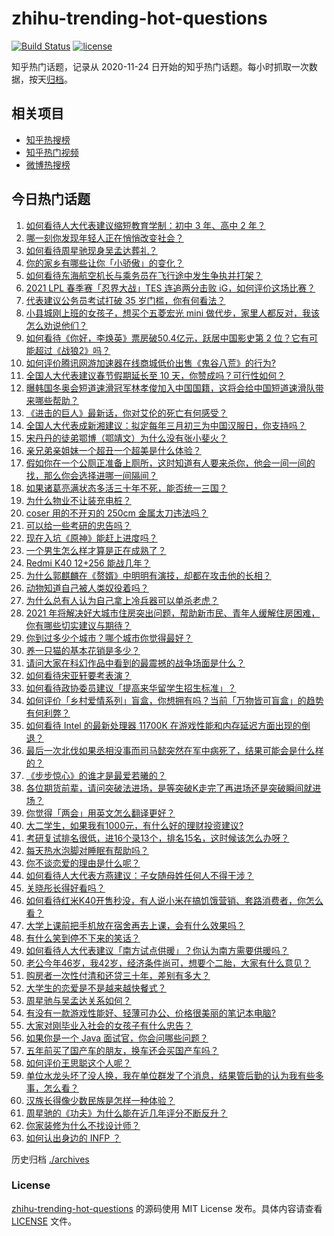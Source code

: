 # zhihu-trending-hot-questions

[![Build Status](https://github.com/justjavac/zhihu-trending-hot-questions/workflows/ci/badge.svg?branch=master)](https://github.com/justjavac/zhihu-trending-hot-questions/actions)
[![license](https://img.shields.io/github/license/justjavac/zhihu-trending-hot-questions)](https://github.com/justjavac/zhihu-trending-hot-questions/blob/master/LICENSE)

知乎热门话题，记录从 2020-11-24 日开始的知乎热门话题。每小时抓取一次数据，按天[归档](./archives)。

## 相关项目

- [知乎热搜榜](https://github.com/justjavac/zhihu-trending-top-search)
- [知乎热门视频](https://github.com/justjavac/zhihu-trending-hot-video)
- [微博热搜榜](https://github.com/justjavac/weibo-trending-hot-search)

## 今日热门话题

<!-- BEGIN -->
<!-- 最后更新时间 Mon Mar 08 2021 05:01:23 GMT+0800 (China Standard Time) -->
1. [如何看待人大代表建议缩短教育学制：初中 3 年、高中 2 年？](https://www.zhihu.com/question/447858027)
1. [哪一刻你发现年轻人正在悄悄改变社会？](https://www.zhihu.com/question/447184915)
1. [如何看待周星驰现身吴孟达葬礼？](https://www.zhihu.com/question/448087978)
1. [你的家乡有哪些让你「小骄傲」的变化？](https://www.zhihu.com/question/447184809)
1. [如何看待东海航空机长与乘务员在飞行途中发生争执并打架？](https://www.zhihu.com/question/448022141)
1. [2021 LPL 春季赛「忍界大战」TES 连追两分击败 iG，如何评价这场比赛？](https://www.zhihu.com/question/448104499)
1. [代表建议公务员考试打破 35 岁门槛，你有何看法？](https://www.zhihu.com/question/448089901)
1. [小县城刚上班的女孩子，想买个五菱宏光 mini 做代步，家里人都反对，我该怎么劝说他们？](https://www.zhihu.com/question/447975954)
1. [如何看待《你好，李焕英》票房破50.4亿元，跃居中国影史第 2 位？它有可能超过《战狼2》吗？](https://www.zhihu.com/question/447891798)
1. [如何评价腾讯网游加速器在线商城低价出售《鬼谷八荒》的行为?](https://www.zhihu.com/question/447858056)
1. [全国人大代表建议春节假期延长至 10 天，你赞成吗？可行性如何？](https://www.zhihu.com/question/447939211)
1. [曝韩国冬奥会短道速滑冠军林孝俊加入中国国籍，这将会给中国短道速滑队带来哪些帮助？](https://www.zhihu.com/question/447951641)
1. [《进击的巨人》最新话，你对艾伦的死亡有何感受？](https://www.zhihu.com/question/447920058)
1. [全国人大代表成新湘建议：拟定每年三月初三为中国汉服日，你支持吗？](https://www.zhihu.com/question/448032645)
1. [宋丹丹的徒弟鄂博（鄂靖文）为什么没有张小斐火？](https://www.zhihu.com/question/447489618)
1. [亲兄弟亲姐妹一个超丑一个超美是什么体验？](https://www.zhihu.com/question/292663930)
1. [假如你在一个公厕正准备上厕所，这时知道有人要来杀你，他会一间一间的找，那么你会选择进哪一间隔间？](https://www.zhihu.com/question/385918375)
1. [如果诸葛亮满状态多活三十年不死，能否统一三国？](https://www.zhihu.com/question/33540386)
1. [为什么物业不让装充电桩？](https://www.zhihu.com/question/60677124)
1. [coser 用的不开刃的 250cm 金属太刀违法吗？](https://www.zhihu.com/question/447630131)
1. [可以给一些考研的忠告吗？](https://www.zhihu.com/question/368896228)
1. [现在入坑《原神》能赶上进度吗？](https://www.zhihu.com/question/447438836)
1. [一个男生怎么样才算是正在成熟了？](https://www.zhihu.com/question/431134549)
1. [Redmi K40 12+256 能战几年？](https://www.zhihu.com/question/447575400)
1. [为什么郭麒麟在《赘婿》中明明有演技，却都在攻击他的长相？](https://www.zhihu.com/question/445490691)
1. [动物知道自己被人类奴役着吗？](https://www.zhihu.com/question/447386534)
1. [为什么总有人认为自己拿上冷兵器可以单杀老虎？](https://www.zhihu.com/question/441778536)
1. [2021 年将解决好大城市住房突出问题，帮助新市民、青年人缓解住房困难，你有哪些切实建议与期待？](https://www.zhihu.com/question/447682307)
1. [你到过多少个城市？哪个城市你觉得最好？](https://www.zhihu.com/question/447304793)
1. [养一只猫的基本花销是多少？](https://www.zhihu.com/question/336393845)
1. [请问大家在科幻作品中看到的最震撼的战争场面是什么？](https://www.zhihu.com/question/440980816)
1. [如何看待宋亚轩要考表演？](https://www.zhihu.com/question/448060476)
1. [如何看待政协委员建议「提高来华留学生招生标准」？](https://www.zhihu.com/question/447845808)
1. [如何评价「乡村爱情系列」盲盒，你想拥有吗？当前「万物皆可盲盒」的趋势有何利弊？](https://www.zhihu.com/question/447749918)
1. [如何看待 Intel 的最新处理器 11700K 在游戏性能和内存延迟方面出现的倒退？](https://www.zhihu.com/question/447861600)
1. [最后一次北伐如果丞相没事而司马懿突然在军中病死了，结果可能会是什么样的？](https://www.zhihu.com/question/447491193)
1. [《步步惊心》的谁才是最爱若曦的？](https://www.zhihu.com/question/403974898)
1. [各位期货前辈，请问突破法进场，是等突破K走完了再进场还是突破瞬间就进场？](https://www.zhihu.com/question/447982292)
1. [你觉得「两会」用英文怎么翻译更好？](https://www.zhihu.com/question/447722861)
1. [大二学生，如果我有1000元，有什么好的理财投资建议?](https://www.zhihu.com/question/447504463)
1. [考研复试排名很低，进16个录13个，排名15名，这时候该怎么办呀？](https://www.zhihu.com/question/374918690)
1. [每天热水泡脚对睡眠有帮助吗？](https://www.zhihu.com/question/438660342)
1. [你不谈恋爱的理由是什么呢？](https://www.zhihu.com/question/445443780)
1. [如何看待人大代表方燕建议：子女随母姓任何人不得干涉？](https://www.zhihu.com/question/447566906)
1. [关晓彤长得好看吗？](https://www.zhihu.com/question/447247902)
1. [如何看待红米K40开售秒没，有人说小米在搞饥饿营销、套路消费者，你怎么看？](https://www.zhihu.com/question/447475053)
1. [大学上课前把手机放在宿舍再去上课，会有什么效果吗？](https://www.zhihu.com/question/434955424)
1. [有什么笑到停不下来的笑话？](https://www.zhihu.com/question/442948452)
1. [如何看待人大代表建议「南方试点供暖」？你认为南方需要供暖吗？](https://www.zhihu.com/question/447901951)
1. [老公今年46岁，我42岁，经济条件尚可，想要个二胎，大家有什么意见？](https://www.zhihu.com/question/267278277)
1. [购房者一次性付清和还贷三十年，差别有多大？](https://www.zhihu.com/question/440197525)
1. [大学生的恋爱是不是越来越快餐式？](https://www.zhihu.com/question/447088569)
1. [周星驰与吴孟达关系如何？](https://www.zhihu.com/question/21600422)
1. [有没有一款游戏性能好、轻薄可办公、价格很美丽的笔记本电脑?](https://www.zhihu.com/question/408071250)
1. [大家对刚毕业入社会的女孩子有什么忠告？](https://www.zhihu.com/question/447338246)
1. [如果你是一个 Java 面试官，你会问哪些问题？](https://www.zhihu.com/question/443280657)
1. [五年前买了国产车的朋友，换车还会买国产车吗？](https://www.zhihu.com/question/327513108)
1. [如何评价王思聪这个人呢？](https://www.zhihu.com/question/291055358)
1. [单位水龙头坏了没人换，我在单位群发了个消息，结果管后勤的认为我有些多事，怎么看？](https://www.zhihu.com/question/375794696)
1. [汉族长得像少数民族是怎样一种体验？](https://www.zhihu.com/question/57456427)
1. [周星驰的《功夫》为什么能在近几年评分不断反升？](https://www.zhihu.com/question/447705926)
1. [你家装修为什么不找设计师？](https://www.zhihu.com/question/428043723)
1. [如何认出身边的 INFP ？](https://www.zhihu.com/question/374331049)
<!-- END -->

历史归档 [./archives](./archives)

### License

[zhihu-trending-hot-questions](https://github.com/justjavac/zhihu-trending-hot-questions) 的源码使用 MIT License 发布。具体内容请查看 [LICENSE](./LICENSE) 文件。
